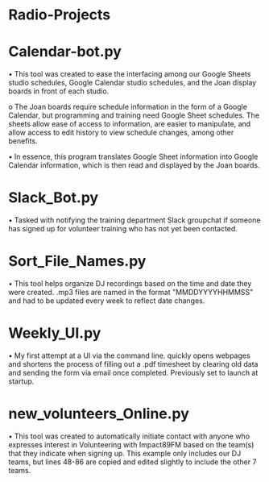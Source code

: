 # Radio-Projects
# Calendar-bot.py
• This tool was created to ease the interfacing among our Google Sheets studio schedules, Google Calendar studio schedules, and the Joan display boards in front of each studio.

  o The Joan boards require schedule information in the form of a Google Calendar, but programming and training need Google Sheet             schedules. The sheets allow ease of access to information, are easier to manipulate, and allow access to edit history to view schedule     changes, among other benefits.
  
• In essence, this program translates Google Sheet information into Google Calendar information, which is then read and displayed by the Joan boards.
# Slack_Bot.py
• Tasked with notifying the training department Slack groupchat if someone has signed up for volunteer training who has not yet been contacted.
# Sort_File_Names.py
• This tool helps organize DJ recordings based on the time and date they were created. .mp3 files are named in the format "MMDDYYYYHHMMSS" and had to be updated every week to reflect date changes.
# Weekly_UI.py
• My first attempt at a UI via the command line. quickly opens webpages and shortens the process of filling out a .pdf timesheet by clearing old data and sending the form via email once completed. Previously set to launch at startup.
# new_volunteers_Online.py
• This tool was created to automatically initiate contact with anyone who expresses interest in Volunteering with Impact89FM based on the team(s) that they indicate when signing up. This example only includes our DJ teams, but lines 48-86 are copied and edited slightly to include the other 7 teams.
